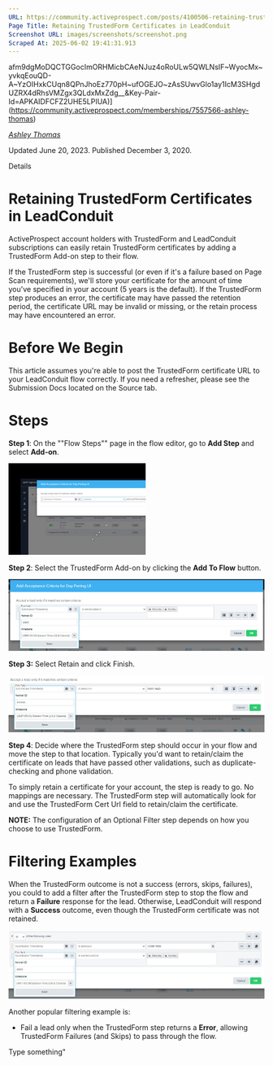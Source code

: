 ```yaml
---
URL: https://community.activeprospect.com/posts/4100506-retaining-trustedform-certificates-in-leadconduit
Page Title: Retaining TrustedForm Certificates in LeadConduit
Screenshot URL: images/screenshots/screenshot.png
Scraped At: 2025-06-02 19:41:31.913
---
```

afm9dgMoDQCTGGocImORHMicbCAeNJuz4oRoULw5QWLNsIF~WyocMx~yvkqEouQD-A~YzOIHxkCUqn8QPnJhoEz770pH~ufOGEJO~zAsSUwvGlo1ay1IcM3SHgdUZRX4dRhsVMZgx3QLdxMxZdg__&Key-Pair-Id=APKAIDFCFZ2UHE5LPIUA)](https://community.activeprospect.com/memberships/7557566-ashley-thomas)

[_Ashley Thomas_](https://community.activeprospect.com/memberships/7557566-ashley-thomas)

Updated June 20, 2023. Published December 3, 2020.

Details

# Retaining TrustedForm Certificates in LeadConduit

ActiveProspect account holders with TrustedForm and LeadConduit subscriptions can easily retain TrustedForm certificates by adding a TrustedForm Add-on step to their flow.

If the TrustedForm step is successful (or even if it's a failure based on Page Scan requirements), we'll store your certificate for the amount of time you've specified in your account (5 years is the default). If the TrustedForm step produces an error, the certificate may have passed the retention period, the certificate URL may be invalid or missing, or the retain process may have encountered an error.

# Before We Begin

This article assumes you're able to post the TrustedForm certificate URL to your LeadConduit flow correctly. If you need a refresher, please see the Submission Docs located on the Source tab.

# Steps

**Step 1**: On the ""Flow Steps"" page in the flow editor, go to **Add Step** and select **Add-on**.

![](images/image-1.png)

**Step 2**: Select the TrustedForm Add-on by clicking the **Add To Flow** button.

![](images/image-2.png)

**Step 3:** Select Retain and click Finish.

![](images/image-3.png)

**Step 4**: Decide where the TrustedForm step should occur in your flow and move the step to that location. Typically you'd want to retain/claim the certificate on leads that have passed other validations, such as duplicate-checking and phone validation.

To simply retain a certificate for your account, the step is ready to go. No mappings are necessary. The TrustedForm step will automatically look for and use the TrustedForm Cert Url field to retain/claim the certificate.

**NOTE:** The configuration of an Optional Filter step depends on how you choose to use TrustedForm.

# Filtering Examples

When the TrustedForm outcome is not a success (errors, skips, failures), you could to add a filter after the TrustedForm step to stop the flow and return a **Failure** response for the lead. Otherwise, LeadConduit will respond with a **Success** outcome, even though the TrustedForm certificate was not retained.

![](images/image-4.png)

Another popular filtering example is:

- Fail a lead only when the TrustedForm step returns a **Error**, allowing TrustedForm Failures (and Skips) to pass through the flow.

Type something"
